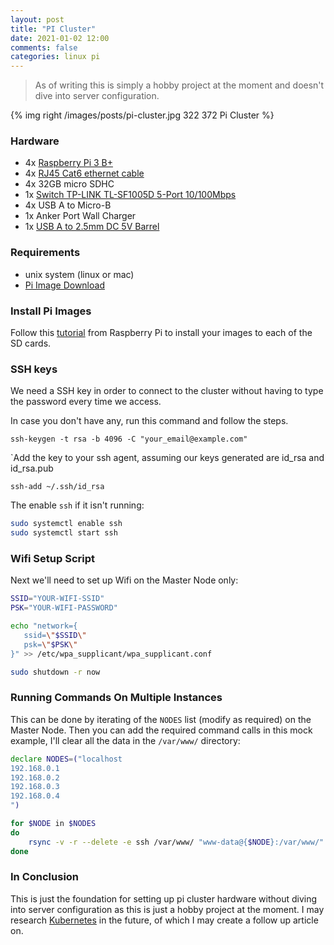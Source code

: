 ```yaml
---
layout: post
title: "PI Cluster"
date: 2021-01-02 12:00
comments: false
categories: linux pi
---
```


> As of writing this is simply a hobby project at the moment and doesn't dive into server configuration.

{% img right /images/posts/pi-cluster.jpg 322 372 Pi Cluster %}

### Hardware
- 4x [Raspberry Pi 3 B+](https://www.amazon.co.uk/Raspberry-Pi-3-Model-B/dp/B07BDR5PDW)
- 4x [RJ45 Cat6 ethernet cable](https://www.amazon.co.uk/rhinocables-Ethernet-Network-Gigabit-Internet/dp/B01MY79D10)
- 4x 32GB micro SDHC
- 1x [Switch TP-LINK TL-SF1005D 5-Port 10/100Mbps](https://www.tp-link.com/uk/business-networking/unmanaged-switch/tl-sf1005d)
- 4x USB A to Micro-B
- 1x Anker Port Wall Charger
- 1x [USB A to 2.5mm DC 5V Barrel](https://www.amazon.co.uk/JSER-2-5mm-Barrel-Connector-Charge/dp/B00YAOJTTA/ref=sr_1_2_sspa?crid=3FLJCWCECDAYB)

### Requirements
- unix system (linux or mac)
- [Pi Image Download](https://www.raspberrypi.org/documentation/installation/installing-images)

### Install Pi Images
Follow this [tutorial](https://www.raspberrypi.com/documentation/computers/getting-started.html#installing-the-operating-system) from Raspberry Pi to install your images to each of the SD cards.

### SSH keys
We need a SSH key in order to connect to the cluster without having to type the password every time we access.

In case you don't have any, run this command and follow the steps.

`ssh-keygen -t rsa -b 4096 -C "your_email@example.com"`

`Add the key to your ssh agent, assuming our keys generated are id_rsa and id_rsa.pub

`ssh-add ~/.ssh/id_rsa`

The enable `ssh` if it isn't running:

```bash
sudo systemctl enable ssh
sudo systemctl start ssh
```

###  Wifi Setup Script

Next we'll need to set up Wifi on the Master Node only:

```bash
SSID="YOUR-WIFI-SSID"
PSK="YOUR-WIFI-PASSWORD"

echo "network={
   ssid=\"$SSID\"
   psk=\"$PSK\"
}" >> /etc/wpa_supplicant/wpa_supplicant.conf

sudo shutdown -r now
```

### Running Commands On Multiple Instances
This can be done by iterating of the `NODES` list (modify as required) on the Master Node.
Then you can add the required command calls in this mock example, I'll clear all the data in the `/var/www/` directory:

```bash
declare NODES=("localhost
192.168.0.1
192.168.0.2
192.168.0.3
192.168.0.4
")

for $NODE in $NODES
do
    rsync -v -r --delete -e ssh /var/www/ "www-data@{$NODE}:/var/www/"
done
```

### In Conclusion
This is just the foundation for setting up pi cluster hardware without diving into server configuration as this is just a hobby project at the moment.
I may research [Kubernetes](https://kubernetes.io) in the future, of which I may create a follow up article on.

